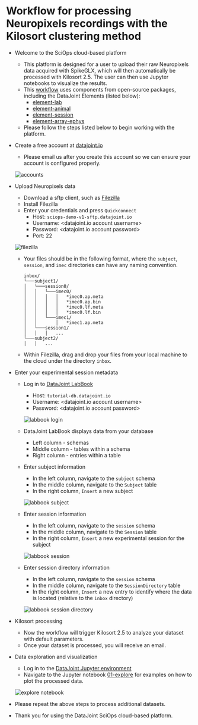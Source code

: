 # Workflow for processing Neuropixels recordings with the Kilosort clustering method

+ Welcome to the SciOps cloud-based platform
    + This platform is designed for a user to upload their raw Neuropixels 
    data acquired with SpikeGLX, which will then automatically be processed
    with Kilosort 2.5.  The user can then use Jupyter notebooks to visualize the 
     results.
    + This 
    [workflow](https://github.com/ttngu207/sciops-demo-workflow-1)
    uses components from open-source packages, including the DataJoint Elements 
    (listed below):
        + [element-lab](https://github.com/datajoint/element-lab)
        + [element-animal](https://github.com/datajoint/element-animal)
        + [element-session](https://github.com/datajoint/element-session)
        + [element-array-ephys](https://github.com/datajoint/element-array-ephys)
    + Please follow the steps listed below to begin working with the platform.

+ Create a free account at [datajoint.io](accounts.datajoint.io)
    + Please email us after you create this account so we can ensure your 
    account is configured properly.

    ![accounts](images/accounts.png)

+ Upload Neuropixels data
    + Download a sftp client, such as [Filezilla](
        https://filezilla-project.org/download.php?type=client)
    + Install Filezilla
    + Enter your credentials and press `Quickconnect`
        + Host: `sciops-demo-v1-sftp.datajoint.io`
        + Username: <datajoint.io account username>
        + Password: <datajoint.io account password>
        + Port: 22

    ![filezilla](images/filezilla_login.png)

    + Your files should be in the following format, where the `subject`, 
    `session`, and `imec` directories can have any naming convention.
        ```
        inbox/
        └───subject1/
        │   └───session0/
        │   │   └───imec0/
        │   │   │   │   *imec0.ap.meta
        │   │   │   │   *imec0.ap.bin
        │   │   │   │   *imec0.lf.meta
        │   │   │   │   *imec0.lf.bin
        │   │   └───imec1/
        │   │       │   *imec1.ap.meta
        │   └───session1/
        │   │   │   ...
        └───subject2/
        │   │   ...
        ```
    + Within Filezilla, drag and drop your files from your local machine to the 
    cloud under the directory `inbox`.

+ Enter your experimental session metadata
    + Log in to [DataJoint LabBook](https://sciops-demo-v1-labbook.datajoint.io/)
        + Host: `tutorial-db.datajoint.io`
        + Username: <datajoint.io account username>
        + Password: <datajoint.io account password>

        ![labbook login](images/labbook_login.png)

    + DataJoint LabBook displays data from your database
        + Left column - schemas
        + Middle column - tables within a schema
        + Right column - entries within a table
    + Enter subject information
        + In the left column, navigate to the `subject` schema
        + In the middle column, navigate to the `Subject` table
        + In the right column, `Insert` a new subject

        ![labbook subject](images/labbook_subject.png)

    + Enter session information
        + In the left column, navigate to the `session` schema
        + In the middle column, navigate to the `Session` table
        + In the right column, `Insert` a new experimental session for the 
        subject

        ![labbook session](images/labbook_session.png)

    + Enter session directory information
        + In the left column, navigate to the `session` schema
        + In the middle column, navigate to the `SessionDirectory` table
        + In the right column, `Insert` a new entry to identify where the data 
        is located (relative to the `inbox` directory)

        ![labbook session directory](images/labbook_sessiondirectory.png)

+ Kilosort processing
    + Now the workflow will trigger Kilosort 2.5 to analyze your dataset with 
    default parameters.
    + Once your dataset is processed, you will receive an email.

+ Data exploration and visualization
    + Log in to the [DataJoint Jupyter environment](https://sciops-demo-v1-jupyter.datajoint.io/)
    + Navigate to the Jupyter notebook [01-explore](notebooks/01-explore.ipynb) 
    for examples on how to plot the processed data.

    ![explore notebook](images/explore.png)

+ Please repeat the above steps to process additional datasets.

+ Thank you for using the DataJoint SciOps cloud-based platform.